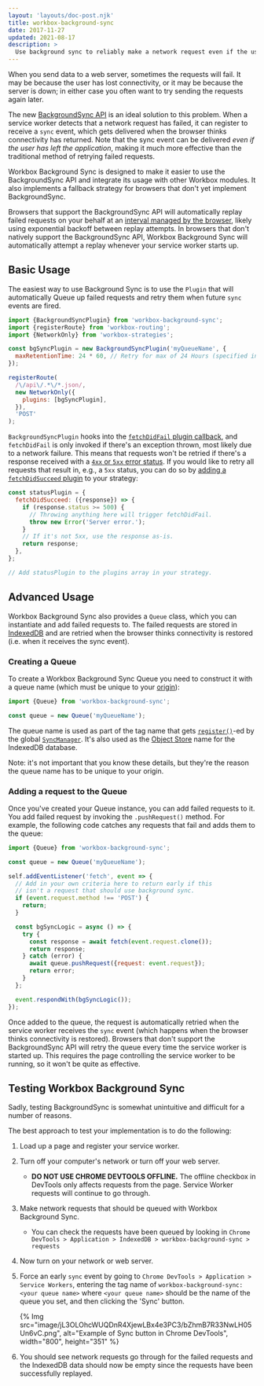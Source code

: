 ```yaml
---
layout: 'layouts/doc-post.njk'
title: workbox-background-sync
date: 2017-11-27
updated: 2021-08-17
description: >
  Use background sync to reliably make a network request even if the user is offline.
---
```


When you send data to a web server, sometimes the requests will fail. It
may be because the user has lost connectivity, or it may be because the
server is down; in either case you often want to try sending the requests
again later.

The new [BackgroundSync API](https://wicg.github.io/BackgroundSync/spec/)
is an ideal solution to this problem. When a service worker detects that a
network request has failed, it can register to receive a `sync` event,
which gets delivered when the browser thinks connectivity has returned.
Note that the sync event can be delivered _even if the user has left the
application_, making it much more effective than the traditional method of
retrying failed requests.

Workbox Background Sync is designed to make it easier to use the
BackgroundSync API and integrate its usage with other Workbox modules. It
also implements a fallback strategy for browsers that don't yet implement
BackgroundSync.

Browsers that support the BackgroundSync API will automatically replay failed
requests on your behalf at an
[interval managed by the browser](/web/updates/2015/12/background-sync#how_to_request_a_background_sync),
likely using exponential backoff between replay attempts. In browsers that
don't natively support the BackgroundSync API, Workbox Background Sync will
automatically attempt a replay whenever your service worker starts up.

## Basic Usage

The easiest way to use Background Sync is to use the `Plugin` that will
automatically Queue up failed requests and retry them when future `sync`
events are fired.

```js
import {BackgroundSyncPlugin} from 'workbox-background-sync';
import {registerRoute} from 'workbox-routing';
import {NetworkOnly} from 'workbox-strategies';

const bgSyncPlugin = new BackgroundSyncPlugin('myQueueName', {
  maxRetentionTime: 24 * 60, // Retry for max of 24 Hours (specified in minutes)
});

registerRoute(
  /\/api\/.*\/*.json/,
  new NetworkOnly({
    plugins: [bgSyncPlugin],
  }),
  'POST'
);
```

`BackgroundSyncPlugin` hooks into the
[`fetchDidFail` plugin callback](/web/tools/workbox/guides/using-plugins), and
`fetchDidFail` is only invoked if there's an exception thrown, most likely due
to a network failure. This means that requests won't be retried if there's a
response received with a
[`4xx` or `5xx` error status](https://developer.mozilla.org/en-US/docs/Web/HTTP/Status).
If you would like to retry all requests that result in, e.g., a `5xx` status,
you can do so by
[adding a `fetchDidSucceed` plugin](https://github.com/GoogleChrome/workbox/issues/2599#issuecomment-900304969)
to your strategy:

```js
const statusPlugin = {
  fetchDidSucceed: ({response}) => {
    if (response.status >= 500) {
      // Throwing anything here will trigger fetchDidFail.
      throw new Error('Server error.');
    }
    // If it's not 5xx, use the response as-is.
    return response;
  },
};

// Add statusPlugin to the plugins array in your strategy.
```

## Advanced Usage

Workbox Background Sync also provides a `Queue` class, which you can
instantiate and add failed requests to. The failed requests are stored
in [IndexedDB](https://developer.mozilla.org/en-US/docs/Web/API/IndexedDB_API)
and are retried when the browser thinks connectivity is restored (i.e.
when it receives the sync event).

### Creating a Queue

To create a Workbox Background Sync Queue you need to construct it with
a queue name (which must be unique to your
[origin](https://developer.mozilla.org/en-US/docs/Web/Security/Same-origin_policy#Definition_of_an_origin)):

```js
import {Queue} from 'workbox-background-sync';

const queue = new Queue('myQueueName');
```

The queue name is used as part of the tag name that gets
[`register()`](https://wicg.github.io/BackgroundSync/spec/#dom-syncmanager-register)-ed
by the global
[`SyncManager`](https://wicg.github.io/BackgroundSync/spec/#sync-manager-interface). It's
also used as the
[Object Store](https://developer.mozilla.org/en-US/docs/Web/API/IDBObjectStore) name for
the IndexedDB database.

Note: it's not important that you know these details, but they're the reason
the queue name has to be unique to your origin.

### Adding a request to the Queue

Once you've created your Queue instance, you can add failed requests to it.
You add failed request by invoking the `.pushRequest()` method. For example,
the following code catches any requests that fail and adds them to the queue:

```js
import {Queue} from 'workbox-background-sync';

const queue = new Queue('myQueueName');

self.addEventListener('fetch', event => {
  // Add in your own criteria here to return early if this
  // isn't a request that should use background sync.
  if (event.request.method !== 'POST') {
    return;
  }

  const bgSyncLogic = async () => {
    try {
      const response = await fetch(event.request.clone());
      return response;
    } catch (error) {
      await queue.pushRequest({request: event.request});
      return error;
    }
  };

  event.respondWith(bgSyncLogic());
});
```

Once added to the queue, the request is automatically retried when the
service worker receives the `sync` event (which happens when the browser
thinks connectivity is restored). Browsers that don't support the
BackgroundSync API will retry the queue every time the service worker is
started up. This requires the page controlling the service worker to be
running, so it won't be quite as effective.

## Testing Workbox Background Sync

Sadly, testing BackgroundSync is somewhat unintuitive and difficult
for a number of reasons.

The best approach to test your implementation is to do the following:

1. Load up a page and register your service worker.
1. Turn off your computer's network or turn off your web server.
   - **DO NOT USE CHROME DEVTOOLS OFFLINE.** The offline checkbox in
     DevTools only affects requests from the page. Service Worker requests
     will continue to go through.
1. Make network requests that should be queued with Workbox Background Sync.
   - You can check the requests have been queued by looking in
     `Chrome DevTools > Application > IndexedDB > workbox-background-sync > requests`
1. Now turn on your network or web server.
1. Force an early `sync` event by going to
   `Chrome DevTools > Application > Service Workers`, entering the tag name of
   `workbox-background-sync:<your queue name>` where `<your queue name>` should be
   the name of the queue you set, and then clicking the 'Sync' button.

   {% Img src="image/jL3OLOhcWUQDnR4XjewLBx4e3PC3/bZhmB7R33NwLH05Un6vC.png", alt="Example of Sync button in Chrome DevTools", width="800", height="351" %}

1. You should see network requests go through for the failed requests and
   the IndexedDB data should now be empty since the requests have been
   successfully replayed.
